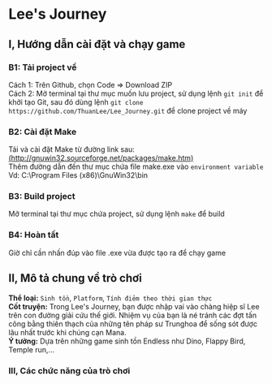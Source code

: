 # Lee's Journey

## I, Hướng dẫn cài đặt và chạy game
  ### B1: Tải project về
  Cách 1: Trên Github, chọn Code => Download ZIP  
  Cách 2: Mở terminal tại thư mục muốn lưu project, sử dụng lệnh `git init` để khởi tạo Git, sau đó dùng lệnh `git clone https://github.com/ThuanLee/Lee_Journey.git` để   clone project về máy  
  ### B2: Cài đặt Make
  Tải và cài đặt Make từ đường link sau: [(http://gnuwin32.sourceforge.net/packages/make.htm)](http://gnuwin32.sourceforge.net/packages/make.htm)  
  Thêm đường dẫn đến thư mục chứa file make.exe vào `environment variable` Vd: C:\Program Files (x86)\GnuWin32\bin 
  ### B3: Build project
  Mở terminal tại thư mục chứa project, sử dụng lệnh `make` để build  
  ### B4: Hoàn tất
  Giờ chỉ cần nhấn đúp vào file .exe vừa được tạo ra để chạy game  
  
## II, Mô tả chung về trò chơi
  **Thể loại:** `Sinh tồn`, `Platform`, `Tính điẻm theo thời gian thực`  
  **Cốt truyện:** Trong Lee's Journey, bạn được nhập vai vào chàng hiệp sĩ Lee trên con đường giải cứu thế giới. Nhiệm vụ của bạn là né tránh các đợt tấn công bằng thiên       thạch của những   tên pháp sư Trunghoa để sống sót được lâu nhất trước khi chúng cạn Mana.  
  **Ý tưởng:** Dựa trên những game sinh tồn Endless như Dino, Flappy Bird, Temple run,...  

### III, Các chức năng của trò chơi
    
